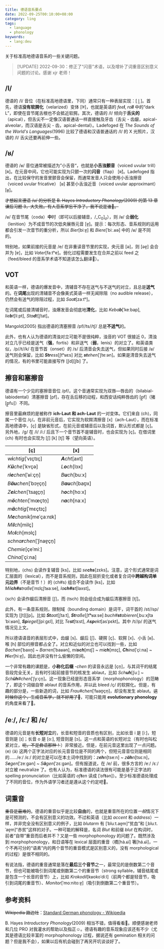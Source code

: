 ```yaml
---
title: 德语音系要点
date: 2022-09-25T00:10:00+08:00
category: ling
tags:
  - language
  - phonology
keywords:
  - lang:deu
---
```


关于标准高地德语音系的一些关键问题。

<!-- more -->

> [!UPDATE]
> 2022-09-30：修正了“闪音”术语，以及增补了词重音区别意义问题的讨论。感谢 xjr 老师！

## /l/

德语的 /l/ 音位（在标准高地德语里，下同）通常只有一种表层实现：[ l̺ ]。首先，德语**没有软腭化**（velarized）变体 [lˠ]，也就是英语的 _fee**l**_, _ro**ll**_ 中的“dark L”，即使在音节尾舌根也不会抵近软腭。其次，德语的 /l/ 倾向于**舌尖的**（apical），但舌尖不一定像汉语普通话一样直接触及牙齿（舌尖 - 齿龈，apical-alveolar，而汉语是舌尖 - 齿，apical-dental）。Ladefoged 在 _The Sounds of the World's Languages_(1996) 比较了德语和汉语普通话的 /l/ 的 X 光照片，汉语的 /l/ 舌尖还要再前伸一些。


## /ʁ/

德语的 /ʁ/ 音位通常被描述为”小舌音“，也就是**小舌浊颤音**（voiced uvular trill）[ʀ]。在元音中间，它也可能实现为只颤一次的**闪音**（flap） [ʀ̆]。Ladefoged 指出，在比较保守的发音里颤音会保留，而通常发音人只会使用小舌浊擦音（voiced uvular fricative） [ʁ] 甚至小舌浊近音（voiced uvular approximant） [ʁ̞]。

~~才想起来德语 /ʁ/ 的分析是 B. Hayes _Introductory Phonology_(2009) 的第 13 章课后习题 3，大失败。有人音系学忘干净了，我不说是谁🤪。~~

/ʁ/ 在音节尾（coda）**中**时（即可以后接辅音，$/\_\left.\mathrm{C}_0\right]_\sigma$），则 /ʁ/ 会**弱化**（lenition）为不成音节的次低央展唇元音 [ɐ̯]。提示：每次形态、音系规则的运用都会引发一次音节的重分析，所以 _Bier_[biːɐ̯] 和 _Biere_[ˈbiː.ʁə] 中的 /ʁ/ 是不同的。

特别地，如果前接的元音是 /e/ 在非重读音节里的实现，央元音 [ə]，则 [əɐ̯] 会合并为 [ɐ]，比如 _Vater_[faːtʰɐ]。弱化过程需要发生在合并之前以 feed 之（feed/bleed 的音系学术语不知道该怎么翻译🤯）。

## VOT

和英语一样，德语的爆发音中，清辅音不存在送气与不送气的对立，且总是**送气**的。在**词尾**出现的清辅音不会像美式英语一样无闻除阻（no audible release），仍然会有送气的除阻过程，比如 _Saa**t**_[zaːtʰ]。

在词尾或后接清辅音时，浊爆发音会彻底地**清化**，比如 _Keba**b**_[ˈkeːbap], _lie**b**t_[liːpt], _Sta**d**t_[ʃtat]。

Mangold(2005) 指出德语的清塞擦音 /pf//ts//tʃ/ 总是**不送气**的。

此外，也有人认为德语的清浊对立可能不是很纯粹，浊音的 VOT 很接近 0，清浊对立几乎已经是送气（**强**，fortis）和非送气（**弱**，lenis）的对立了。和英语类似，/p//t//k/ 在音节首（onset）的 /s/ 后清音会失去送气，但如果同时后接 /ʁ/ 送气则会保留，比如 _**Str**ess_[ʃtʰʁɛs] 对比 _**st**ehen_[ˈʃteːən]。如果是清音失去送气的情况，有的书里可能直接写作 \[ʃd]\[ʃb] 了。

## 擦音和塞擦音

德语有一个少见的塞擦音音位 /pf/。这个音通常实现为双唇—唇齿的（bilabial-labiodental）清塞擦音 [pf]，存在舌后移的动程，和西安话纯粹唇齿的 [p̪f]（猪 [p̪fu]）不同。

擦音里最麻烦的是被称作 **ich-Laut 和 ach-Laut** 的一对变体。它们来自 ⟨ch⟩，同属一个音位 /ç/。在非前元音后，它实现为软腭清擦音 [x]（ach-Laut），而在标准高地德语中，[ç] 是缺省形式，在前元音或辅音后以及词首，默认形式都是 [ç]。另外地，/g/ 在 /i/ /iː/ 后且下一个音节首不是辅音时，也会实现为 [ç]。在借词里 ⟨ch⟩ 有时也会实现为 [ʃ] [k] [tʃ] 等（望向英语）。

| [ç]                           | [x]  |
| ----------------------------- | ---- |
| _w**i**chtig_[ˈvɪçtɪç] | _**A**cht_[axt] |
| _K**ü**che_[ˈkʏçə]           | _L**o**ch_[lɔx] |
| _r**ie**chen_[ˈʁiːçn̩]     | _B**u**ch_[buːx] |
| _B**äu**chen_[ˈbɔʏ̯çn̩] | _B**au**ch_[baʊ̯x] |
| _Z**ei**chen_[ˈtsaɪ̯çn̩] | _h**o**ch_[hoːx] |
| _m**ö**chten_[ˈmœçtn̩]        | _n**a**ch_[naːx] |
| _m**ä**chtig_[ˈmɛçtɪç] |      |
| _M**e**chanik_[meˈçaːnɪk]                    |      |
| _Mi**l**ch_[milç] | |
| _Mo**l**ch_[mɔlç] | |
| _schna**r**chen_[ˈʃnaɐ̯çn̩] | |
| _Chemie_[çeˈmiː] | |
| _China_[ˈçiːna]          |      |

特别地，⟨chs⟩ 会读作复辅音 [ks]，比如 _se**chs**_[zɛks]。注意，这个形式通常是词汇层面的（lexical），而不是音系规则，因此在屈折变化或者复合词中**跨越构词单元边界**（不是音节！）的 ⟨ch#s⟩ 组合不会读作 [ks]，比如 _Mil**ch#s**traße_[ˈmɪlçʃtʁaːse], _la**ch#s**t_[laxst]。

⟨sch⟩ 会读作龈后清擦音 [ʃ]，而  ⟨tsch⟩ 则会组合成为龈后清塞擦音 [tʃ]。

此外，有一条音系规则，限制域（bounding domain）是词干，词干首的 /st//sp/ 实现为 \[ʃt]\[ʃp]。比如 _**St**aat_[ʃtaːt], _**St**raße_[ʃt**ʰ**ʁaːse] _buch#**st**abieren_[ˌbuːxʃtaˈbiːʁən], _**Sp**iegel_[ʃpiːgɛl], 对比 _Te**st**_[tɛst], _A**sp**ekt_[asˈpɛkt]。其中 /t//p/ 的送气情况见上文。

所以德语语音的表层形式中，齿龈 [s]、龈后 [ʃ]、硬腭 [ç]、软腭 [x]、小舌 [ʁ]、喉 [h] 部位的擦音都占全了。对立和近似的对立也可以找到一些，比如 _Bachen_[ˈbaxn̩] ~ _Barren_[ˈbaʁən], _mi**sch**_[mɪʃ] ~ _mi**ch**_[mɪç], _**Ch**ina_[ˈçiːna] ~ _**H**ier_[hiːɐ̯]，因此也并没有什么偷懒的空间。

一个非常有趣的课题是，**小称化后缀** _-chen_ 的读音永远是 [çn̩]，与其词干的结尾音段完全无关，且有时引起前接音节的核发生 ablaut，比如 _Sch**uh**_[ʃuː] ~ _Sch**üh**#chen_[ˈʃyːçn̩]。这一现象已经是形态音系学（morphophonology）的范畴了，即这个词缀自带 ablaut 的音系作用，并以此 bleed /ç/ 的软腭化。但是，有趣的部分是，一些新造的词，比如 _Frau#chen_[ˈfʁaʊ̯çn̩]，却没有发生 ablaut。~~这时候你这个，生成音系学，就不好用了🤪~~，可能只能用 **evolutionary phonology** 的角度来看了🤔。

## /eː/, /ɛː/ 和 /ɛ/

德语的元音是有**长短对立**的，长音和短音的音质也有区别，比如长音 i 是 [iː]，短音则是 [ɪ]；长音 o 是 [oː], 短音则是 [ɔ]。这一点和英语的长短对立（有时也叫松紧对立，~~呃，不是彝语那种！~~）非常接近。但是，在前元音这里出现了一点问题。⟨e⟩ ⟨ä⟩ 这两个正字法对应的长元音音位是不同的两个，但短元音音位则是相同的……/eː/ /ɛː/ 的对立是可以在本土词中找到的：_z**eh**n_[tse͏ːn] ~ _z**äh**n_[tsɛːn]，_S**e**gen_[ˈzeːgən] ~ _S**ä**gen_[ˈzɛːgən]。但有报道说，在 /ɐ/ 前，很多方言的 /eː/ /ɛː/ 对立被 neutralize 了。也有人认为，标准德语的读法很有可能是基于正字法的 spelling pronunciation（比如英语的 _of**t**en_ 读成 [ˈɒf**t**ən]）。至少标准德语处理成了不同的音位，作为外语学习者还是遵从这个约定吧🤔。

## 词重音

~~重音是最难的~~。德语的重音似乎是比较**自由**的，也就是重音所在的位置*一般*情况下是可预测的，不会有区别意义的功效。不过和英语（比如 _accent_ 和 _address_）一样，并非完全没有区别意义的例子，比如 _blutarm_ 有 [ˈbluːt.aɐ̯m]“贫血”和 [ˌbluːt.ˈaɐ̯m]“赤贫”这样的对子。一种可能的解释是，名词 _Blut_ 和前缀 _blut_ 在构词时，前者“自带”重音而后者并不？又是一些 morphophonology 的问题了。既然涉及到 morphophonology，和日语等在 lexical 层面的重音（橋[hà.ɕí] 箸[há.ɕì]，一个不再可分的“语素”内的两个音节的重音模式是区别意义的，没有 morphological 的过程）是很不相同的。

有说法指，德语的重音通常是落在**最后三个音节**之一，最常见的是倒数第二个音节，但也可能被吸引到词尾或倒数第二个的重音节（strong syllable，辅音结尾或是包含一个长音的音节）上，比如 _Krokodil_[kʁokoˈdiːl]（前两个都是轻音节，吸引到词尾的重音节）、_Monitor_[ˈmoːnitoːɐ̯]（吸引到倒数第二个重音节）。

## 参考资料

~~Wikipedia 路边社~~：[Standard German phonology - Wikipedia](https://en.wikipedia.org/wiki/Standard_German_phonology)

B. Hayes _Introductory Phonology_(2009) 相当不错，值得看看🥰。顺便感谢老师和几位 PRO 对我灌水的帮助以及指正☺️。德语有趣的音系现象应该还有不少（尤其是德语比较丰富的 morphophonology 过程，据说还有 gemination 相关的问题？但是我不会），如果以后有机会碰到了再另开坑谈谈好了。
